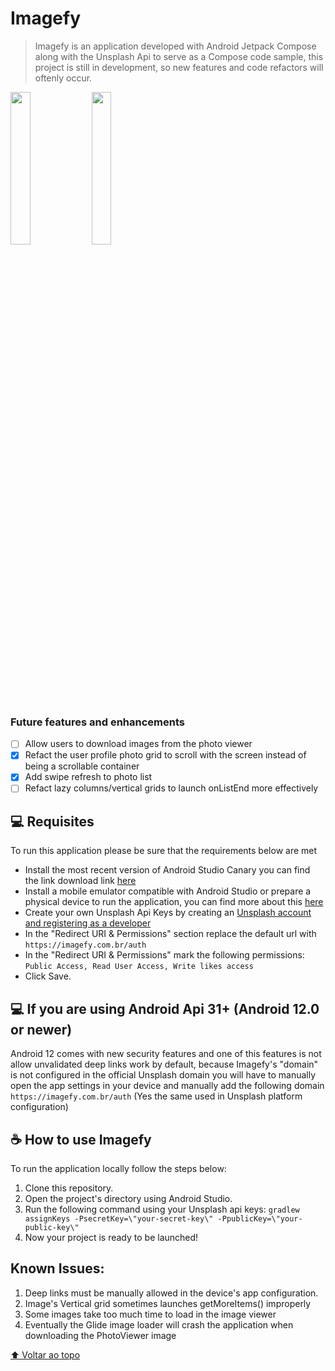 # Imagefy
> Imagefy is an application developed with Android Jetpack Compose along with the Unsplash Api to serve as a Compose code sample, this project is still in development, so new features and code refactors will oftenly occur.

<img src="https://user-images.githubusercontent.com/30579274/138508180-b6e2cf10-2801-43af-96e0-287eecb228a2.jpg" width=25% height=25%/>
<img src="https://user-images.githubusercontent.com/30579274/138508252-ded98da5-88b4-49db-adec-681a5af10003.jpg" width=25% height=25%/>

### Future features and enhancements
- [ ] Allow users to download images from the photo viewer
- [x] Refact the user profile photo grid to scroll with the screen instead of being a scrollable container
- [x] Add swipe refresh to photo list
- [ ] Refact lazy columns/vertical grids to launch onListEnd more effectively 

## 💻 Requisites

To run this application please be sure that the requirements below are met
* Install the most recent version of Android Studio Canary you can find the link download link [here](https://developer.android.com/studio/preview?hl=pt&gclid=CjwKCAjwwsmLBhACEiwANq-tXLkBkEHvrK_Tt4JdHaJHr435HTJJDc01GMtwKp_CRt_jeqLhq9cbLxoCnTcQAvD_BwE&gclsrc=aw.ds)
* Install a mobile emulator compatible with Android Studio or prepare a physical device to run the application, you can find more about this [here](https://developer.android.com/training/basics/firstapp/running-app)
* Create your own Unsplash Api Keys by creating an [Unsplash account and registering as a developer](https://unsplash.com/developers)
* In the "Redirect URI & Permissions" section replace the default url with ```https://imagefy.com.br/auth```
* In the "Redirect URI & Permissions" mark the following permissions: ```Public Access, Read User Access, Write likes access```
* Click Save.

## 💻 If you are using Android Api 31+ (Android 12.0 or newer)
Android 12 comes with new security features and one of this features is not allow unvalidated deep links work by default, because Imagefy's "domain" is not configured in the official Unsplash domain you will have to manually open the app settings in your device and manually add the following domain ```https://imagefy.com.br/auth``` (Yes the same used in Unsplash platform configuration) 

## ☕ How to use Imagefy

To run the application locally follow the steps below:
1. Clone this repository.
2. Open the project's directory using Android Studio.
3. Run the following command using your Unsplash api keys: ```gradlew assignKeys -PsecretKey=\"your-secret-key\" -PpublicKey=\"your-public-key\"```
4. Now your project is ready to be launched!

## Known Issues:
1. Deep links must be manually allowed in the device's app configuration.
2. Image's Vertical grid sometimes launches getMoreItems() improperly
3. Some images take too much time to load in the image viewer
4. Eventually the Glide image loader will crash the application when downloading the PhotoViewer image

[⬆ Voltar ao topo](#Imagefy)<br>
